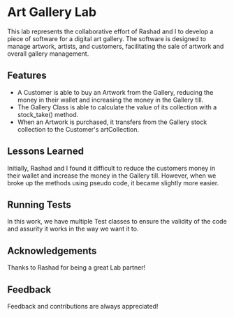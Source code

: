 # Art Gallery Lab

This lab represents the collaborative effort of Rashad and I to develop a piece of software for a digital art gallery. The software is designed to manage artwork, artists, and customers, facilitating the sale of artwork and overall gallery management.



## Features

- A Customer is able to buy an Artwork from the Gallery, reducing the money in their wallet and increasing the money in the Gallery till.
- The Gallery Class is able to calculate the value of its collection with a stock_take() method.
- When an Artwork is purchased, it transfers from the Gallery stock collection to the Customer's artCollection.



## Lessons Learned

Initially, Rashad and I found it difficult to reduce the customers money in their wallet and increase the money in the Gallery till. However, when we broke up the methods using pseudo code, it became slightly more easier.


## Running Tests

In this work, we have multiple Test classes to ensure the validity of the code and assurity it works in the way we want it to.


## Acknowledgements

 Thanks to Rashad for being a great Lab partner!

## Feedback

Feedback and contributions are always appreciated!

